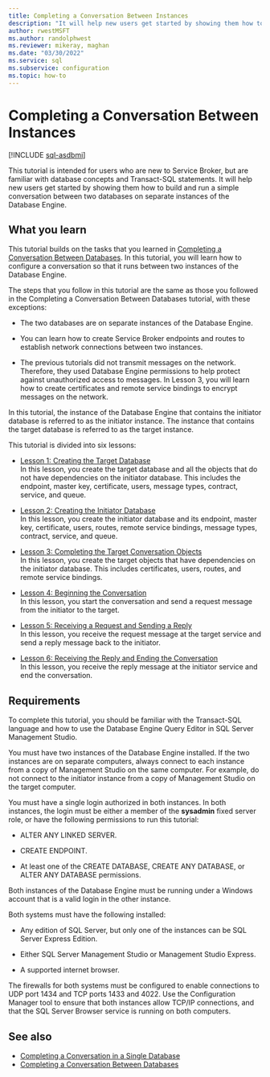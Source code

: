 ```yaml
---
title: Completing a Conversation Between Instances
description: "It will help new users get started by showing them how to build and run a simple conversation between two databases on separate instances of the Database Engine."
author: rwestMSFT
ms.author: randolphwest
ms.reviewer: mikeray, maghan
ms.date: "03/30/2022"
ms.service: sql
ms.subservice: configuration
ms.topic: how-to
---
```


# Completing a Conversation Between Instances

[!INCLUDE [sql-asdbmi](../../includes/applies-to-version/sql-asdbmi.md)]

This tutorial is intended for users who are new to Service Broker, but are familiar with database concepts and Transact-SQL statements. It will help new users get started by showing them how to build and run a simple conversation between two databases on separate instances of the Database Engine.

## What you learn

This tutorial builds on the tasks that you learned in [Completing a Conversation Between Databases](completing-a-conversation-between-databases.md). In this tutorial, you will learn how to configure a conversation so that it runs between two instances of the Database Engine.

The steps that you follow in this tutorial are the same as those you followed in the Completing a Conversation Between Databases tutorial, with these exceptions:

- The two databases are on separate instances of the Database Engine.

- You can learn how to create Service Broker endpoints and routes to establish network connections between two instances.

- The previous tutorials did not transmit messages on the network. Therefore, they used Database Engine permissions to help protect against unauthorized access to messages. In Lesson 3, you will learn how to create certificates and remote service bindings to encrypt messages on the network.

In this tutorial, the instance of the Database Engine that contains the initiator database is referred to as the initiator instance. The instance that contains the target database is referred to as the target instance.

This tutorial is divided into six lessons:

- [Lesson 1: Creating the Target Database](lesson-1-creating-the-target-database.md)  
    In this lesson, you create the target database and all the objects that do not have dependencies on the initiator database. This includes the endpoint, master key, certificate, users, message types, contract, service, and queue.

- [Lesson 2: Creating the Initiator Database](lesson-2-creating-the-initiator-database.md)  
    In this lesson, you create the initiator database and its endpoint, master key, certificate, users, routes, remote service bindings, message types, contract, service, and queue.

- [Lesson 3: Completing the Target Conversation Objects](lesson-3-completing-the-target-conversation-objects.md)  
    In this lesson, you create the target objects that have dependencies on the initiator database. This includes certificates, users, routes, and remote service bindings.

- [Lesson 4: Beginning the Conversation](lesson-4-beginning-the-conversation.md)  
    In this lesson, you start the conversation and send a request message from the initiator to the target.

- [Lesson 5: Receiving a Request and Sending a Reply](lesson-5-receiving-a-request-and-sending-a-reply.md)  
    In this lesson, you receive the request message at the target service and send a reply message back to the initiator.

- [Lesson 6: Receiving the Reply and Ending the Conversation](lesson-6-receiving-the-reply-and-ending-the-conversation.md)  
    In this lesson, you receive the reply message at the initiator service and end the conversation.

## Requirements

To complete this tutorial, you should be familiar with the Transact-SQL language and how to use the Database Engine Query Editor in SQL Server Management Studio.

You must have two instances of the Database Engine installed. If the two instances are on separate computers, always connect to each instance from a copy of Management Studio on the same computer. For example, do not connect to the initiator instance from a copy of Management Studio on the target computer.

You must have a single login authorized in both instances. In both instances, the login must be either a member of the **sysadmin** fixed server role, or have the following permissions to run this tutorial:

- ALTER ANY LINKED SERVER.

- CREATE ENDPOINT.

- At least one of the CREATE DATABASE, CREATE ANY DATABASE, or ALTER ANY DATABASE permissions.

Both instances of the Database Engine must be running under a Windows account that is a valid login in the other instance.

Both systems must have the following installed:

- Any edition of SQL Server, but only one of the instances can be SQL Server Express Edition.

- Either SQL Server Management Studio or Management Studio Express.

- A supported internet browser.

The firewalls for both systems must be configured to enable connections to UDP port 1434 and TCP ports 1433 and 4022. Use the Configuration Manager tool to ensure that both instances allow TCP/IP connections, and that the SQL Server Browser service is running on both computers.

## See also

- [Completing a Conversation in a Single Database](completing-a-conversation-in-a-single-database.md)
- [Completing a Conversation Between Databases](completing-a-conversation-between-databases.md)